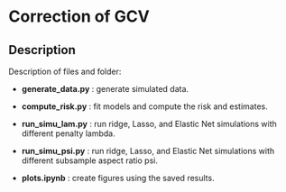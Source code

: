 # Correction of GCV


## Description

Description of files and folder:

- **generate_data.py** : generate simulated data.

- **compute_risk.py** : fit models and compute the risk and estimates.

- **run_simu_lam.py** : run ridge, Lasso, and Elastic Net simulations with different penalty lambda.

- **run_simu_psi.py** : run ridge, Lasso, and Elastic Net simulations with different subsample aspect ratio psi.

- **plots.ipynb** : create figures using the saved results.
